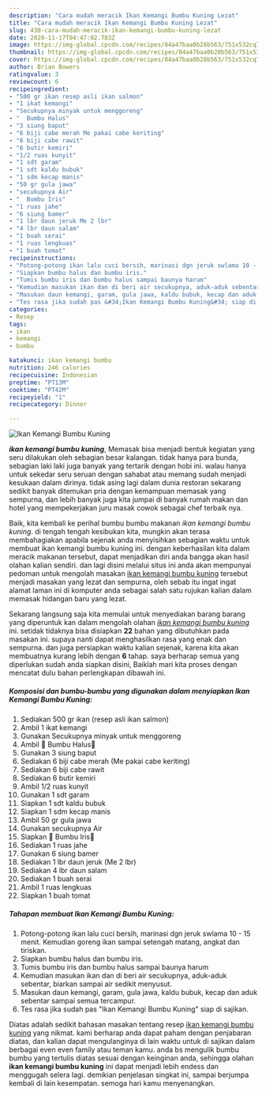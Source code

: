 ```yaml
---
description: "Cara mudah meracik Ikan Kemangi Bumbu Kuning Lezat"
title: "Cara mudah meracik Ikan Kemangi Bumbu Kuning Lezat"
slug: 430-cara-mudah-meracik-ikan-kemangi-bumbu-kuning-lezat
date: 2020-11-17T04:47:02.783Z
image: https://img-global.cpcdn.com/recipes/84a47baa0b28b563/751x532cq70/ikan-kemangi-bumbu-kuning-foto-resep-utama.jpg
thumbnail: https://img-global.cpcdn.com/recipes/84a47baa0b28b563/751x532cq70/ikan-kemangi-bumbu-kuning-foto-resep-utama.jpg
cover: https://img-global.cpcdn.com/recipes/84a47baa0b28b563/751x532cq70/ikan-kemangi-bumbu-kuning-foto-resep-utama.jpg
author: Brian Bowers
ratingvalue: 3
reviewcount: 6
recipeingredient:
- "500 gr ikan resep asli ikan salmon"
- "1 ikat kemangi"
- "Secukupnya minyak untuk menggoreng"
- "  Bumbu Halus"
- "3 siung baput"
- "6 biji cabe merah Me pakai cabe keriting"
- "6 biji cabe rawit"
- "6 butir kemiri"
- "1/2 ruas kunyit"
- "1 sdt garam"
- "1 sdt kaldu bubuk"
- "1 sdm kecap manis"
- "50 gr gula jawa"
- "secukupnya Air"
- "  Bumbu Iris"
- "1 ruas jahe"
- "6 siung bamer"
- "1 lbr daun jeruk Me 2 lbr"
- "4 lbr daun salam"
- "1 buah serai"
- "1 ruas lengkuas"
- "1 buah tomat"
recipeinstructions:
- "Potong-potong ikan lalu cuci bersih, marinasi dgn jeruk swlama 10 - 15 menit. Kemudian goreng ikan sampai setengah matang, angkat dan tiriskan."
- "Siapkan bumbu halus dan bumbu iris."
- "Tumis bumbu iris dan bumbu halus sampai baunya harum"
- "Kemudian masukan ikan dan di beri air secukupnya, aduk-aduk sebentar, biarkan sampai air sedikit menyusut."
- "Masukan daun kemangi, garam, gula jawa, kaldu bubuk, kecap dan aduk sebentar sampai semua tercampur."
- "Tes rasa jika sudah pas &#34;Ikan Kemangi Bumbu Kuning&#34; siap di sajikan."
categories:
- Resep
tags:
- ikan
- kemangi
- bumbu

katakunci: ikan kemangi bumbu 
nutrition: 246 calories
recipecuisine: Indonesian
preptime: "PT13M"
cooktime: "PT42M"
recipeyield: "1"
recipecategory: Dinner

---
```



![Ikan Kemangi Bumbu Kuning](https://img-global.cpcdn.com/recipes/84a47baa0b28b563/751x532cq70/ikan-kemangi-bumbu-kuning-foto-resep-utama.jpg)

<b><i>ikan kemangi bumbu kuning</i></b>, Memasak bisa menjadi bentuk kegiatan yang seru dilakukan oleh sebagian besar kalangan. tidak hanya para bunda, sebagian laki laki juga banyak yang tertarik dengan hobi ini. walau hanya untuk sekedar seru seruan dengan sahabat atau memang sudah menjadi kesukaan dalam dirinya. tidak asing lagi dalam dunia restoran sekarang sedikit banyak ditemukan pria dengan kemampuan memasak yang sempurna, dan lebih banyak juga kita jumpai di banyak rumah makan dan hotel yang mempekerjakan juru masak cowok sebagai chef terbaik nya.



Baik, kita kembali ke perihal bumbu bumbu makanan <i>ikan kemangi bumbu kuning</i>. di tengah tengah kesibukan kita, mungkin akan terasa membahagiakan apabila sejenak anda menyisihkan sebagian waktu untuk membuat ikan kemangi bumbu kuning ini. dengan keberhasilan kita dalam meracik makanan tersebut, dapat menjadikan diri anda bangga akan hasil olahan kalian sendiri. dan lagi disini melalui situs ini anda akan mempunyai pedoman untuk mengolah masakan <u>ikan kemangi bumbu kuning</u> tersebut menjadi masakan yang lezat dan sempurna, oleh sebab itu ingat ingat alamat laman ini di komputer anda sebagai salah satu rujukan kalian dalam memasak hidangan baru yang lezat.


Sekarang langsung saja kita memulai untuk menyediakan barang barang yang diperuntuk kan dalam mengolah olahan <u><i>ikan kemangi bumbu kuning</i></u> ini. setidak tidaknya bisa disiapkan <b>22</b> bahan yang dibutuhkan pada masakan ini. supaya nanti dapat menghasilkan rasa yang enak dan sempurna. dan juga persiapkan waktu kalian sejenak, karena kita akan membuatnya kurang lebih dengan <b>6</b> tahap. saya berharap semua yang diperlukan sudah anda siapkan disini, Baiklah mari kita proses dengan mencatat dulu bahan perlengkapan dibawah ini.

<!--inarticleads1-->

##### Komposisi dan bumbu-bumbu yang digunakan dalam menyiapkan Ikan Kemangi Bumbu Kuning:

1. Sediakan 500 gr ikan (resep asli ikan salmon)
1. Ambil 1 ikat kemangi
1. Gunakan Secukupnya minyak untuk menggoreng
1. Ambil  🧄 Bumbu Halus🧄
1. Gunakan 3 siung baput
1. Sediakan 6 biji cabe merah (Me pakai cabe keriting)
1. Sediakan 6 biji cabe rawit
1. Sediakan 6 butir kemiri
1. Ambil 1/2 ruas kunyit
1. Gunakan 1 sdt garam
1. Siapkan 1 sdt kaldu bubuk
1. Siapkan 1 sdm kecap manis
1. Ambil 50 gr gula jawa
1. Gunakan secukupnya Air
1. Siapkan  🔪 Bumbu Iris🔪
1. Sediakan 1 ruas jahe
1. Gunakan 6 siung bamer
1. Sediakan 1 lbr daun jeruk (Me 2 lbr)
1. Sediakan 4 lbr daun salam
1. Sediakan 1 buah serai
1. Ambil 1 ruas lengkuas
1. Siapkan 1 buah tomat




<!--inarticleads2-->

##### Tahapan membuat Ikan Kemangi Bumbu Kuning:

1. Potong-potong ikan lalu cuci bersih, marinasi dgn jeruk swlama 10 - 15 menit. Kemudian goreng ikan sampai setengah matang, angkat dan tiriskan.
1. Siapkan bumbu halus dan bumbu iris.
1. Tumis bumbu iris dan bumbu halus sampai baunya harum
1. Kemudian masukan ikan dan di beri air secukupnya, aduk-aduk sebentar, biarkan sampai air sedikit menyusut.
1. Masukan daun kemangi, garam, gula jawa, kaldu bubuk, kecap dan aduk sebentar sampai semua tercampur.
1. Tes rasa jika sudah pas &#34;Ikan Kemangi Bumbu Kuning&#34; siap di sajikan.




Diatas adalah sedikit bahasan masakan tentang resep <u>ikan kemangi bumbu kuning</u> yang nikmat. kami berharap anda dapat paham dengan penjabaran diatas, dan kalian dapat mengulanginya di lain waktu untuk di sajikan dalam berbagai even even family atau teman kamu. anda bs mengulik bumbu bumbu yang tertulis diatas sesuai dengan keinginan anda, sehingga olahan <b>ikan kemangi bumbu kuning</b> ini dapat menjadi lebih endess dan menggugah selera lagi. demikian penjelasan singkat ini, sampai berjumpa kembali di lain kesempatan. semoga hari kamu menyenangkan.
